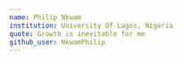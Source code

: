 ```yaml
---
name: Philip Nkwam
institution: University Of Lagos, Nigeria
quote: Growth is inevitable for me
github_user: NkwamPhilip
---
```

